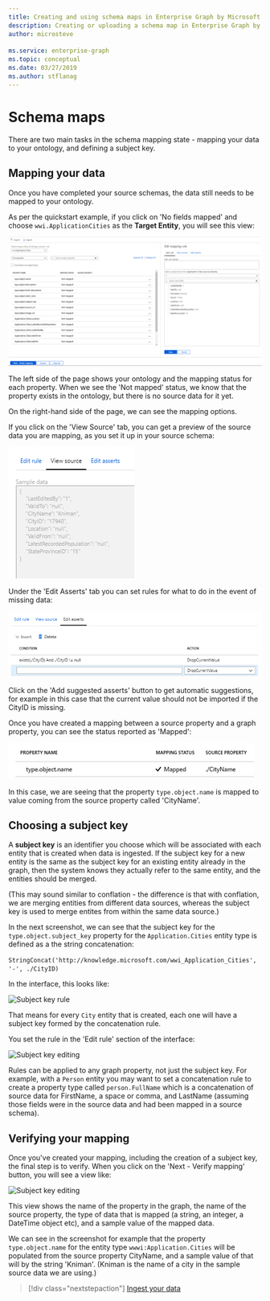 ```yaml
---
title: Creating and using schema maps in Enterprise Graph by Microsoft | Microsoft Docs
description: Creating or uploading a schema map in Enterprise Graph by Microsoft
author: microsteve

ms.service: enterprise-graph
ms.topic: conceptual
ms.date: 03/27/2019
ms.author: stflanag
---
```


# Schema maps

There are two main tasks in the schema mapping state - mapping your data to your ontology, and defining a subject key. 

## Mapping your data

Once you have completed your source schemas, the data still needs to be mapped to your ontology.

As per the quickstart example, if you click on 'No fields mapped' and choose ```wwi.ApplicationCities``` as the **Target Entity**, you will see this view:

![Entity-mapping view](media/quickstart/17-mapping-app-cities.png)

The left side of the page shows your ontology and the mapping status for each property. When we see the 'Not mapped' status, we know that the property exists in the ontology, but there is no source data for it yet. 

On the right-hand side of the page, we can see the mapping options.

If you click on the 'View Source' tab, you can get a preview of the source data you are mapping, as you set it up in your source schema:

![View source](media/schema-maps-tutorial/view-source.png)

Under the 'Edit Asserts' tab you can set rules for what to do in the event of missing data:

![Edit asserts](media/schema-maps-tutorial/edit-asserts.png)

Click on the 'Add suggested asserts' button to get automatic suggestions, for example in this case that the current value should not be imported if the CityID is missing.

Once you have created a mapping between a source property and a graph property, you can see the status reported as 'Mapped':

![Mapped status](media/schema-maps-tutorial/mapped-status.png)

In this case, we are seeing that the property ```type.object.name``` is mapped to value coming from the source property called 'CityName'.

## Choosing a subject key

A **subject key** is an identifier you choose which will be associated with each entity that is created when data is ingested. If the subject key for a new entity is the same as the subject key for an existing entity already in the graph, then the system knows they actually refer to the same entity, and the entities should be merged.

(This may sound similar to conflation - the difference is that with conflation, we are merging entities from different data sources, whereas the subject key is used to merge entites from within the same data source.)

In the next screenshot, we can see that the subject key for the ```type.object.subject_key``` property for the ```Application.Cities``` entity type is defined as a the string concatenation:

```StringConcat('http://knowledge.microsoft.com/wwi_Application_Cities', '-', ./CityID)```

In the interface, this looks like:

![Subject key rule](media/schema-maps-tutorial/subjectkey-concat.png)

That means for every ```City``` entity that is created, each one will have a subject key formed by the concatenation rule.

You set the rule in the 'Edit rule' section of the interface:

![Subject key editing](media/schema-maps-tutorial/subjectkey-rule.png)

Rules can be applied to any graph property, not just the subject key. For example, with a ```Person``` entity you may want to set a concatenation rule to create a property type called ```person.FullName``` which is a concatenation of source data for FirstName, a space or comma, and LastName (assuming those fields were in the source data and had been mapped in a source schema).

## Verifying your mapping

Once you've created your mapping, including the creation of a subject key, the final step is to verify. When you click on the 'Next - Verify mapping' button, you will see a view like:

![Subject key editing](media/schema-maps-tutorial/mapping-confirmed.png)

This view shows the name of the property in the graph, the name of the source property, the type of data that is mapped (a string, an integer, a DateTime object etc), and a sample value of the mapped data. 

We can see in the screenshot for example that the property ```type.object.name``` for the entity type ```wwwi:Application.Cities``` will be populated from the source property CityName, and a sample value of that will by the string 'Kniman'. (Kniman is the name of a city in the sample source data we are using.)

> [!div class="nextstepaction"]
> [Ingest your data](ingestion-tutorial.md)

